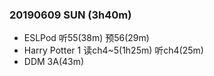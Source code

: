 ### 20190609 SUN (3h40m)
- ESLPod 听55(38m) 预56(29m)
- Harry Potter 1 读ch4~5(1h25m) 听ch4(25m)
- DDM 3A(43m)